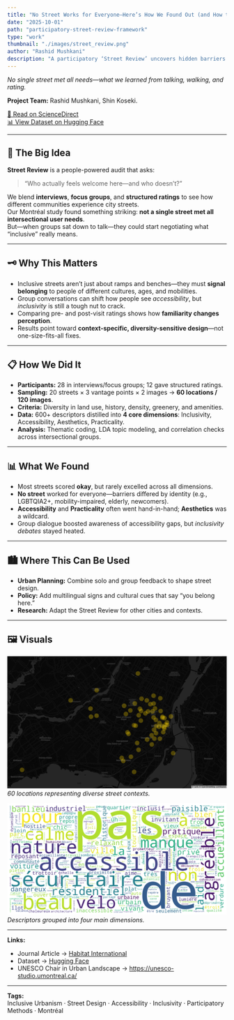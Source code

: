 ```yaml
---
title: "No Street Works for Everyone—Here’s How We Found Out (and How to Fix It)"
date: "2025-10-01"
path: "participatory-street-review-framework"
type: "work"
thumbnail: "./images/street_review.png"
author: "Rashid Mushkani"
description: "A participatory ‘Street Review’ uncovers hidden barriers on Montréal streets—showing why inclusive design needs context, culture, and conversation."
---
```


*No single street met all needs—what we learned from talking, walking, and rating.*

**Project Team:** Rashid Mushkani, Shin Koseki.

[📄 Read on ScienceDirect](https://doi.org/10.1016/j.habitatint.2025.103536)  
[📊 View Dataset on Hugging Face](https://huggingface.co/datasets/rsdmu/streetreview)

---

## 🚶 The Big Idea

**Street Review** is a people-powered audit that asks:  
> “Who actually feels welcome here—and who doesn’t?”

We blend **interviews**, **focus groups**, and **structured ratings** to see how different communities experience city streets.  
Our Montréal study found something striking: **not a single street met all intersectional user needs**.  
But—when groups sat down to talk—they could start negotiating what “inclusive” really means.

---

## 🗝 Why This Matters

- Inclusive streets aren’t just about ramps and benches—they must **signal belonging** to people of different cultures, ages, and mobilities.  
- Group conversations can shift how people see *accessibility*, but *inclusivity* is still a tough nut to crack.  
- Comparing pre- and post-visit ratings shows how **familiarity changes perception**.  
- Results point toward **context-specific, diversity-sensitive design**—not one-size-fits-all fixes.

---

## 📋 How We Did It

- **Participants:** 28 in interviews/focus groups; 12 gave structured ratings.  
- **Sampling:** 20 streets × 3 vantage points × 2 images → **60 locations / 120 images**.  
- **Criteria:** Diversity in land use, history, density, greenery, and amenities.  
- **Data:** 600+ descriptors distilled into **4 core dimensions**: Inclusivity, Accessibility, Aesthetics, Practicality.  
- **Analysis:** Thematic coding, LDA topic modeling, and correlation checks across intersectional groups.

---

## 📊 What We Found

- Most streets scored **okay**, but rarely excelled across all dimensions.  
- **No street** worked for everyone—barriers differed by identity (e.g., LGBTQIA2+, mobility-impaired, elderly, newcomers).  
- **Accessibility** and **Practicality** often went hand-in-hand; **Aesthetics** was a wildcard.  
- Group dialogue boosted awareness of accessibility gaps, but *inclusivity debates* stayed heated.

---

## 🏙 Where This Can Be Used

- **Urban Planning:** Combine solo and group feedback to shape street design.  
- **Policy:** Add multilingual signs and cultural cues that say “you belong here.”  
- **Research:** Adapt the Street Review for other cities and contexts.

---

## 🖼 Visuals

![Map of sampled Montréal locations.](./images/points_60.png)  
*60 locations representing diverse street contexts.*

![Word cloud of 600+ street descriptors.](./images/wordcloud.png)  
*Descriptors grouped into four main dimensions.*

---

**Links:**  
- Journal Article → [Habitat International](https://doi.org/10.1016/j.habitatint.2025.103536)  
- Dataset → [Hugging Face](https://huggingface.co/datasets/rsdmu/streetreview)  
- UNESCO Chair in Urban Landscape → <https://unesco-studio.umontreal.ca/>  

---

**Tags:**  
Inclusive Urbanism · Street Design · Accessibility · Inclusivity · Participatory Methods · Montréal
